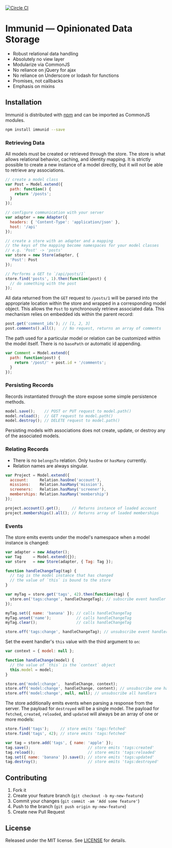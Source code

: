 [![Circle CI](https://circleci.com/gh/dscout/immunid.svg?style=svg&circle-token=1cb347df46f1f0cdad20822c42fc8ccced2e97e4)](https://circleci.com/gh/dscout/immunid)

# Immunid — Opinionated Data Storage

* Robust relational data handling
* Absolutely no view layer
* Modularize via CommonJS
* No reliance on jQuery for ajax
* No reliance on Underscore or lodash for functions
* Promises, not callbacks
* Emphasis on mixins

## Installation

Immunid is distributed with [npm](npm) and can be imported as CommonJS modules.

```bash
npm install immunid --save
```

### Retrieving Data

All models must be created or retrieved through the store. The store is what
allows relational behavior, caching, and identity mapping. It is strictly
possible to create a new instance of a model directly, but it will not be able
to retrieve any associations.

```javascript
// create a model class
var Post = Model.extend({
  path: function() {
    return '/posts';
  }
});

// configure communication with your server
var adapter = new Adapter({
  headers: { 'Content-Type': 'application/json' },
  host: '/api'
});

// create a store with an adapter and a mapping
// the keys of the mapping become namespaces for your model classes
// e.g. 'Post' -> 'posts'
var store = new Store(adapter, {
  'Post': Post
});

// Performs a GET to `/api/posts/1`
store.find('posts', 1).then(function(post) {
  // do something with the post
});
```

All data returned from the `GET` request to `/posts/1` will be parsed into the
appropriate location within the store and wrapped in a corresponding model
object. This allows the `Post` to synchronously retrieve associated data. This
mechanism relies on embedded ids within the parent record:

```javascript
post.get('comment_ids'); // [1, 2, 3]
post.comments().all();   // No request, returns an array of comments
```

The path used for a particular model or relation can be customized within the
model itself. There is no `basePath` or automatic id appending.

```javascript
var Comment = Model.extend({
  path: function(post) {
    return '/post/' + post.id + '/comments';
  }
});
```

### Persisting Records

Records instantiated through the store expose some simple persistence methods.

```javascript
model.save();    // POST or PUT request to model.path()
model.reload();  // GET request to model.path()
model.destroy(); // DELETE request to model.path()
```

Persisting models with associations does not create, update, or destroy any of
the associated models.

### Relating Records

* There is no `belongsTo` relation. Only `hasOne` or `hasMany` currently.
* Relation names are always singular.

```javascript
var Project = Model.extend({
  account:     Relation.hasOne('account'),
  missions:    Relation.hasMany('mission'),
  screeners:   Relation.hasMany('screener'),
  memberships: Relation.hasMany('membership')
});

project.account().get();     // Returns instance of loaded account
project.memberships().all(); // Returns array of loaded memberships
```

### Events

The store emits events under the model's namespace when a model instance is changed:

```javascript
var adapter = new Adapter();
var Tag     = Model.extend({});
var store   = new Store(adapter, { Tag: Tag });

function handleChangeTag(tag) {
  // tag is the model instance that has changed
  // the value of `this` is bound to the store
}

var myTag = store.get('tags', 42).then(function(tag) {
  store.on('tags:change', handleChangeTag); // subscribe event handler
});

myTag.set({ name: 'banana' }); // calls handleChangeTag
myTag.unset('name');           // calls handleChangeTag
myTag.clear();                 // calls handleChangeTag

store.off('tags:change', handleChangeTag); // unsubscribe event handler
```

Set the event handler's `this` value with the third argument to `on`:

```javascript
var context = { model: null };

function handleChange(model) {
  // the value of `this` is the `context` object
  this.model = model;
}

store.on('model:change',  handleChange, context);
store.off('model:change', handleChange, content); // unsubscribe one handler
store.off('model:change', null, null); // unsubscribe all handlers
```

The store additionally emits events when parsing a response from the server.
The payload for `destroyed` will be a single model.
The payload for `fetched`, `created`, `reloaded`, and `updated` will always be
an array of one or more models:

```javascript
store.find('tags');     // store emits 'tags:fetched'
store.find('tags', 42); // store emits 'tags:fetched'

var tag = store.add('tags', { name: 'apple' });
tag.save();                         // store emits 'tags:created'
tag.reload();                       // store emits 'tags:reloaded'
tag.set({ name: 'banana' }).save(); // store emits 'tags:updated'
tag.destroy();                      // store emits 'tags:destroyed'
```

## Contributing

1. Fork it
2. Create your feature branch (`git checkout -b my-new-feature`)
3. Commit your changes (`git commit -am 'Add some feature'`)
4. Push to the branch (`git push origin my-new-feature`)
5. Create new Pull Request

## License

Released under the MIT license. See [LICENSE](LICENSE) for details.

[npm]: http://npmjs.org/immunid
